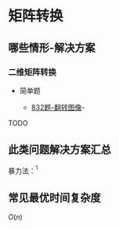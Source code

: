 # 矩阵转换

## 哪些情形-解决方案

### 二维矩阵转换

+ 简单题

  + [832题-翻转图像](832-FlippinganImage.md)-

TODO

## 此类问题解决方案汇总

暴力法：$^1$

## 常见最优时间复杂度

$O(n)$
